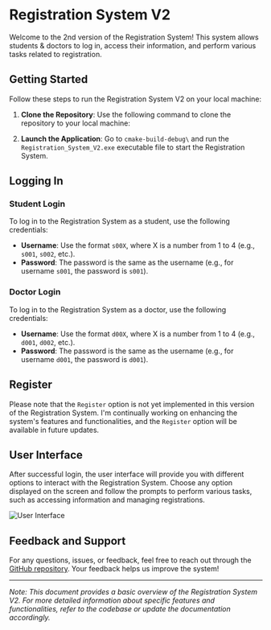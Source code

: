 # Registration System V2

Welcome to the 2nd version of the Registration System! This system allows students & doctors to log in, access their information, and perform various tasks related to registration.

## Getting Started

Follow these steps to run the Registration System V2 on your local machine:

1. **Clone the Repository**: Use the following command to clone the repository to your local machine:


3. **Launch the Application**: Go to `cmake-build-debug\` and run the `Registration_System_V2.exe` executable file to start the Registration System.

## Logging In

### Student Login
To log in to the Registration System as a student, use the following credentials:

- **Username**: Use the format `s00X`, where X is a number from 1 to 4 (e.g., `s001`, `s002`, etc.).
- **Password**: The password is the same as the username (e.g., for username `s001`, the password is `s001`).

### Doctor Login
To log in to the Registration System as a doctor, use the following credentials:

- **Username**: Use the format `d00X`, where X is a number from 1 to 4 (e.g., `d001`, `d002`, etc.).
- **Password**: The password is the same as the username (e.g., for username `d001`, the password is `d001`).

## Register
Please note that the `Register` option is not yet implemented in this version of the Registration System. I'm continually working on enhancing the system's features and functionalities, and the `Register` option will be available in future updates.

## User Interface

After successful login, the user interface will provide you with different options to interact with the Registration System. Choose any option displayed on the screen and follow the prompts to perform various tasks, such as accessing information and managing registrations.

![User Interface](https://github.com/ahmedosamaft/Registration-System-V2/assets/76051700/6e4fe937-9497-4784-8ce0-a784a668a971)

## Feedback and Support

For any questions, issues, or feedback, feel free to reach out through the [GitHub repository](https://github.com/ahmedosamaft/Registration-System-V2). Your feedback helps us improve the system!

---
*Note: This document provides a basic overview of the Registration System V2. For more detailed information about specific features and functionalities, refer to the codebase or update the documentation accordingly.*
